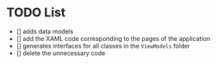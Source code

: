 # TODO List

- [] adds data models
- [] add the XAML code corresponding to the pages of the application
- [] generates interfaces for all classes in the `ViewModels` folder
- [] delete the unnecessary code
